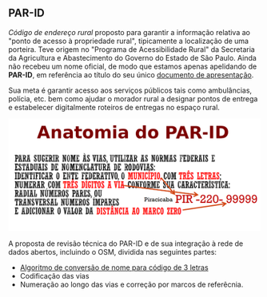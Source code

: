 ## PAR-ID

*Código de endereço rural* proposto para garantir a informação relativa ao "ponto de acesso à propriedade rural", tipicamente a localização de uma porteira. Teve origem no "Programa de Acessibilidade Rural" da Secretaria da Agricultura e Abastecimento do Governo do Estado de São Paulo. Ainda não recebeu um nome oficial, de modo que estamos apenas apelidando de **PAR-ID**, em referência ao título do seu único [documento de apresentação](parId-govSp.pdf).

Sua meta é garantir acesso aos serviços públicos tais como ambulâncias, polícia, etc. bem como ajudar o morador rural a designar pontos de entrega e estabelecer digitalmente roteiros de entregas no espaço rural.

![](assets/img/parId-resumo1.png)

A proposta de revisão técnica do PAR-ID e de sua integração à rede de dados abertos, incluindo o OSM, dividida nas seguintes partes:

* [Algoritmo de conversão de nome para código de 3 letras](parId-cod3letras.md)
* Codificação das vias
* Numeração ao longo das vias e correção por marcos de referêcnia.
